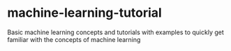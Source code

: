 # machine-learning-tutorial
Basic machine learning concepts and tutorials with examples to quickly get familiar with the concepts of machine learning
